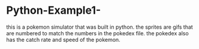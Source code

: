 # Python-Example1-
this is a pokemon simulator that was built in python. the sprites are gifs that are numbered to match the numbers in the pokedex file. the pokedex also has the catch rate and speed of the pokemon.   
